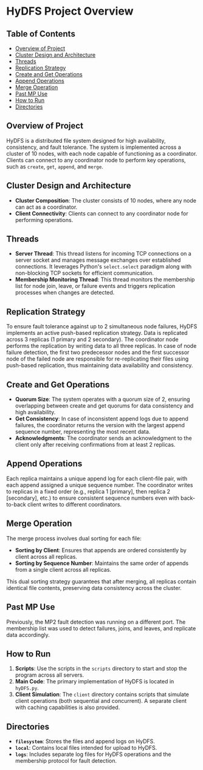 # HyDFS Project Overview

## Table of Contents
- [Overview of Project](#overview-of-project)
- [Cluster Design and Architecture](#cluster-design-and-architecture)
- [Threads](#threads)
- [Replication Strategy](#replication-strategy)
- [Create and Get Operations](#create-and-get-operations)
- [Append Operations](#append-operations)
- [Merge Operation](#merge-operation)
- [Past MP Use](#past-mp-use)
- [How to Run](#how-to-run)
- [Directories](#directories)

## Overview of Project
HyDFS is a distributed file system designed for high availability, consistency, and fault tolerance. The system is implemented across a cluster of 10 nodes, with each node capable of functioning as a coordinator. Clients can connect to any coordinator node to perform key operations, such as `create`, `get`, `append`, and `merge`.

## Cluster Design and Architecture
- **Cluster Composition**: The cluster consists of 10 nodes, where any node can act as a coordinator.
- **Client Connectivity**: Clients can connect to any coordinator node for performing operations.

## Threads
- **Server Thread**: This thread listens for incoming TCP connections on a server socket and manages message exchanges over established connections. It leverages Python's `select.select` paradigm along with non-blocking TCP sockets for efficient communication.
- **Membership Monitoring Thread**: This thread monitors the membership list for node join, leave, or failure events and triggers replication processes when changes are detected.

## Replication Strategy
To ensure fault tolerance against up to 2 simultaneous node failures, HyDFS implements an active push-based replication strategy. Data is replicated across 3 replicas (1 primary and 2 secondary). The coordinator node performs the replication by writing data to all three replicas. In case of node failure detection, the first two predecessor nodes and the first successor node of the failed node are responsible for re-replicating their files using push-based replication, thus maintaining data availability and consistency.

## Create and Get Operations
- **Quorum Size**: The system operates with a quorum size of 2, ensuring overlapping between create and get quorums for data consistency and high availability.
- **Get Consistency**: In case of inconsistent append logs due to append failures, the coordinator returns the version with the largest append sequence number, representing the most recent data.
- **Acknowledgments**: The coordinator sends an acknowledgment to the client only after receiving confirmations from at least 2 replicas.

## Append Operations
Each replica maintains a unique append log for each client-file pair, with each append assigned a unique sequence number. The coordinator writes to replicas in a fixed order (e.g., replica 1 [primary], then replica 2 [secondary], etc.) to ensure consistent sequence numbers even with back-to-back client writes to different coordinators.

## Merge Operation
The merge process involves dual sorting for each file:
- **Sorting by Client**: Ensures that appends are ordered consistently by client across all replicas.
- **Sorting by Sequence Number**: Maintains the same order of appends from a single client across all replicas.

This dual sorting strategy guarantees that after merging, all replicas contain identical file contents, preserving data consistency across the cluster.

## Past MP Use
Previously, the MP2 fault detection was running on a different port. The membership list was used to detect failures, joins, and leaves, and replicate data accordingly.

## How to Run
1. **Scripts**: Use the scripts in the `scripts` directory to start and stop the program across all servers.
2. **Main Code**: The primary implementation of HyDFS is located in `hyDFS.py`.
3. **Client Simulation**: The `client` directory contains scripts that simulate client operations (both sequential and concurrent). A separate client with caching capabilities is also provided.

## Directories
- **`filesystem`**: Stores the files and append logs on HyDFS.
- **`local`**: Contains local files intended for upload to HyDFS.
- **`logs`**: Includes separate log files for HyDFS operations and the membership protocol for fault detection.
